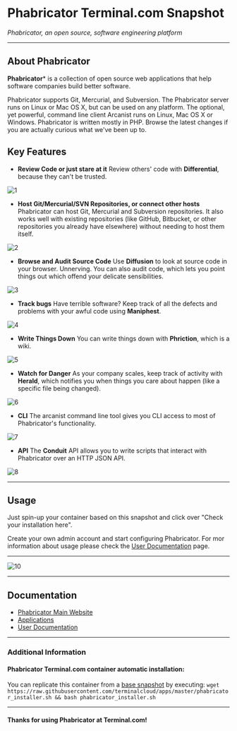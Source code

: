 # **Phabricator** Terminal.com Snapshot
*Phabricator, an open source, software engineering platform*

---

## About Phabricator
**Phabricator*** is a collection of open source web applications that help software companies build better software.

Phabricator supports Git, Mercurial, and Subversion. The Phabricator server runs on Linux or Mac OS X, but can be used on any platform. The optional, yet powerful, command line client Arcanist runs on Linux, Mac OS X or Windows. Phabricator is written mostly in PHP. Browse the latest changes if you are actually curious what we've been up to.


## Key Features

- **Review Code or just stare at it** 
Review others' code with **Differential**, because they can't be trusted.

![1](http://phabricator.org/images/phabricator//differential.png)


- **Host Git/Mercurial/SVN Repositories, or connect other hosts**
Phabricator can host Git, Mercurial and Subversion repositories. It also works well with existing repositories (like GitHub, Bitbucket, or other repositories you already have elsewhere) without needing to host them itself.

![2](http://phabricator.org/images/repos.png)


- **Browse and Audit Source Code**
Use **Diffusion** to look at source code in your browser. Unnerving. You can also audit code, which lets you point things out which offend your delicate sensibilities.

![3](http://phabricator.org/images/phabricator//diffusion.png)



- **Track bugs**
Have terrible software? Keep track of all the defects and problems with your awful code using **Maniphest**.

![4](http://phabricator.org/images/phabricator//maniphest_mobile.png)



- **Write Things Down**
You can write things down with **Phriction**, which is a wiki.

![5](http://phabricator.org/images/phabricator//phriction.png)


- **Watch for Danger**
As your company scales, keep track of activity with **Herald**, which notifies you when things you care about happen (like a specific file being changed).

![6](http://phabricator.org/images/phabricator//herald.png)



- **CLI**
The arcanist command line tool gives you CLI access to most of Phabricator's functionality.

![7](http://phabricator.org/images/phabricator//arcanist.png)



- **API**
The **Conduit** API allows you to write scripts that interact with Phabricator over an HTTP JSON API.

![8](http://phabricator.org/images/phabricator//conduit.png)


---

## Usage

Just spin-up your container based on this snapshot and click over "Check your installation here".

Create your own admin account and start configuring Phabricator.
For mor information about usage please check the [User Documentation](http://www.phabricator.com/docs/phabricator/) page.


---

![10](http://phabricator.org/images/phabricator//hero.png)  

---

## Documentation
- [Phabricator Main Website](http://phabricator.org/)
- [Applications](http://phabricator.org/applications/)
- [User Documentation](http://www.phabricator.com/docs/phabricator/)

---

### Additional Information

#### Phabricator Terminal.com container automatic installation:
You can replicate this container from a [base snapshot](https://www.terminal.com/tiny/FzpHiTXG1K) by executing:
`wget https://raw.githubusercontent.com/terminalcloud/apps/master/phabricator_installer.sh && bash phabricator_installer.sh`


---

#### Thanks for using Phabricator at Terminal.com!
